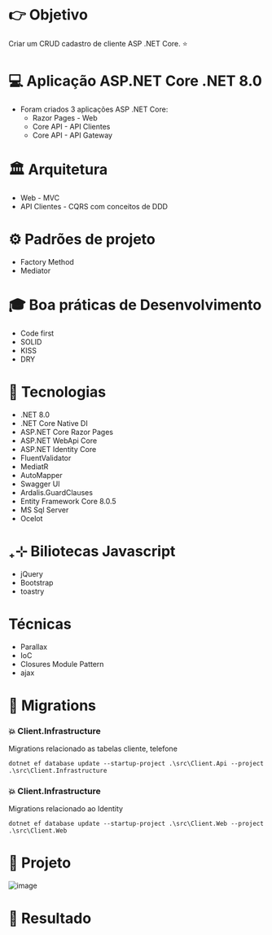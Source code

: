 # 👉 Objetivo
Criar um CRUD cadastro de cliente ASP .NET Core. ⭐

# 💻 Aplicação ASP.NET Core .NET 8.0 
- Foram criados 3 aplicações ASP .NET Core:
  - Razor Pages - Web
  - Core API - API Clientes
  - Core API - API Gateway

# 🏛️ Arquitetura
- Web - MVC
- API Clientes - CQRS com conceitos de DDD

# ⚙️ Padrões de projeto
- Factory Method
- Mediator

# 🎓 Boa práticas de Desenvolvimento
- Code first 
- SOLID
- KISS
- DRY

# 🤖 Tecnologias
- .NET 8.0
- .NET Core Native DI
- ASP.NET Core Razor Pages
- ASP.NET WebApi Core
- ASP.NET Identity Core
- FluentValidator
- MediatR
- AutoMapper
- Swagger UI
- Ardalis.GuardClauses
- Entity Framework Core 8.0.5
- MS Sql Server
- Ocelot

# ₊⊹ Biliotecas Javascript
- jQuery
- Bootstrap
- toastry

# Técnicas
- Parallax
- IoC
- Closures Module Pattern
- ajax

# 🔎 Migrations

### 💥 Client.Infrastructure
Migrations relacionado as tabelas cliente, telefone

```dotnet ef database update --startup-project .\src\Client.Api --project .\src\Client.Infrastructure ```

### 💥 Client.Infrastructure
Migrations relacionado ao Identity

```dotnet ef database update --startup-project .\src\Client.Web --project .\src\Client.Web ```

# 🔨 Projeto
![image](https://github.com/phillrog/grupo-colorado-desafio/assets/8622005/88204323-4476-4ee8-a9b6-8f88c5ffc865)

# 💎 Resultado
